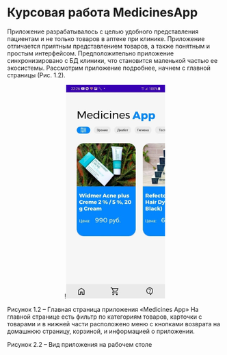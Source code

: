 # Курсовая работа MedicinesApp

Приложение разрабатывалось с целью удобного представления пациентам и не только товаров в аптеке при клинике. Приложение отличается приятным представлением товаров, а также понятным и простым интерфейсом. Предположительно приложение синхронизировано с БД клиники, что становится маленькой частью ее экосистемы.
Рассмотрим приложение подробнее, начнем с главной страницы (Рис. 1.2).

<p align="center">!<img alt="home" src="https://github.com/Vlasdislav/MedicinesApp/blob/main/readme/home.jpg"></p>

Рисунок 1.2 – Главная страница приложения «Medicines App»
На главной странице есть фильтр по категориям товаров, карточки с товарами и в нижней части расположено меню с кнопками возврата на домашнюю страницу, корзиной, и информацией о приложении.
 
Рисунок 2.2 – Вид приложения на рабочем столе
